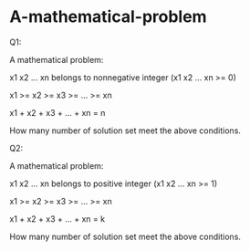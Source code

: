 # A-mathematical-problem

Q1: 

  A mathematical problem:
  
  x1 x2 ... xn belongs to nonnegative integer (x1 x2 ... xn >= 0)
  
  x1 >= x2 >= x3 >= ... >= xn
  
  x1 + x2 + x3 + ... + xn = n
  
  
  How many number of solution set meet the above conditions.


Q2: 

  A mathematical problem:
  
  x1 x2 ... xn belongs to positive integer (x1 x2 ... xn >= 1)
  
  x1 >= x2 >= x3 >= ... >= xn
  
  x1 + x2 + x3 + ... + xn = k
  
  
  How many number of solution set meet the above conditions.
